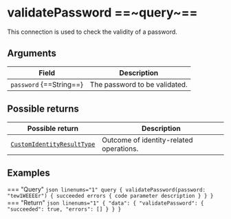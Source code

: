 # validatePassword ==~query~==

This connection is used to check the validity of a password.

## Arguments

| Field                   | Description                    |
|-------------------------|--------------------------------|
| `password` {==String==} | The password to be validated.  |


## Possible returns

| Possible return                          	                            | Description                           	  |
|---------------------------------------------------------------------	|------------------------------------------	|
| [`CustomIdentityResultType`](../Objects/CustomIdentityResultType.md) 	|  Outcome of identity-related operations.	|

## Examples

=== "Query"
    ```json linenums="1"
    query {
      validatePassword(password: "tew1WEEEEr") {
        succeeded
        errors {
          code
          parameter
          description
        }
      }
    }
    ```
=== "Return"
    ```json linenums="1"
    {
      "data": {
        "validatePassword": {
          "succeeded": true,
          "errors": []
        }
      }
    }
    ```

